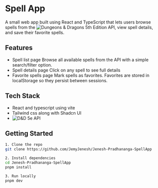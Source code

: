 # Spell App

A small web app built using React and TypeScript that lets users browse spells from the ![Dungeons & Dragons 5th Edition API](https://www.dnd5eapi.co/), view spell details, and save their favorite spells.

## Features

- Spell list page
  Browse all available spells from the API with a simple search/filter option.
- Spell details page
  Click on any spell to see full details
- Favorite spells page
  Mark spells as favorites. Favorites are stored in localStorage so they persist between sessions.

## Tech Stack

- React and typescript using vite
- Tailwind css along with Shadcn UI
- ![D&D 5e API](https://www.dnd5eapi.co/)

## Getting Started

```bash
1. Clone the repo
git clone https://github.com/JemyJenesh/Jenesh-Pradhananga-SpellApp

2. Install dependencies
cd Jenesh-Pradhananga-SpellApp
pnpm install

3. Run locally
pnpm dev
```
